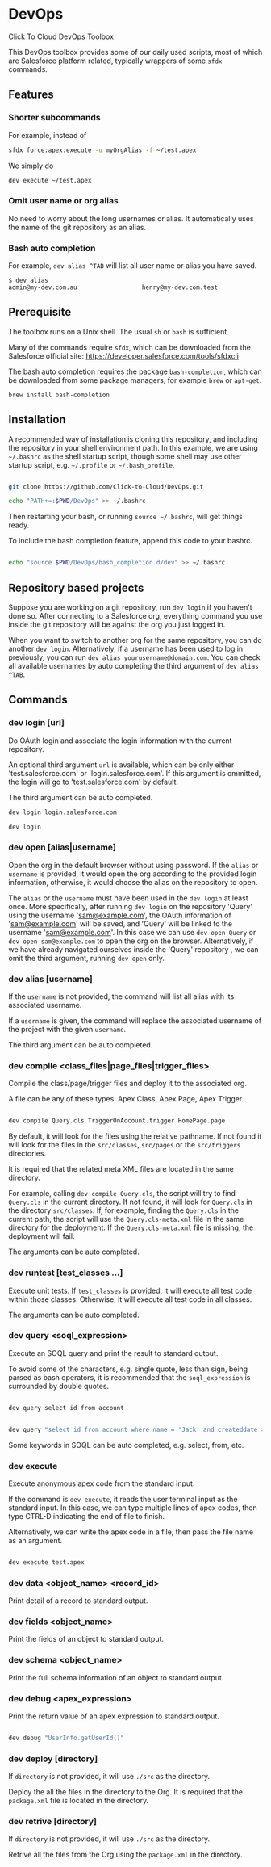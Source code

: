 # DevOps

Click To Cloud DevOps Toolbox

This DevOps toolbox provides some of our daily used scripts, most of which
are Salesforce platform related, typically wrappers of some `sfdx` commands.

## Features

### Shorter subcommands

For example, instead of

```bash
sfdx force:apex:execute -u myOrgAlias -f ~/test.apex
```

We simply do

```bash
dev execute ~/test.apex
```

### Omit user name or org alias

No need to worry about the long usernames or alias. It automatically uses
the name of the git repository as an alias.

### Bash auto completion

For example, `dev alias ^TAB` will list all user name or alias you have saved.

```
$ dev alias
admin@my-dev.com.au                  henry@my-dev.com.test
```

## Prerequisite

The toolbox runs on a Unix shell. The usual `sh` or `bash` is sufficient.

Many of the commands require `sfdx`, which can be downloaded from the
Salesforce official site: https://developer.salesforce.com/tools/sfdxcli

The bash auto completion requires the package `bash-completion`, which can
be downloaded from some package managers, for example `brew` or `apt-get`.

```
brew install bash-completion
```

## Installation

A recommended way of installation is cloning this repository, and including
the repository in your shell environment path. In this example, we are
using `~/.bashrc` as the shell startup script, though some shell may use other
startup script, e.g. `~/.profile` or `~/.bash_profile`.

```bash

git clone https://github.com/Click-to-Cloud/DevOps.git

echo "PATH+=:$PWD/DevOps" >> ~/.bashrc

```

Then restarting your bash, or running `source ~/.bashrc`, will get things
ready.

To include the bash completion feature, append this code to your bashrc.

```bash

echo "source $PWD/DevOps/bash_completion.d/dev" >> ~/.bashrc

```

## Repository based projects

Suppose you are working on a git repository, run `dev login` if you haven't
done so. After connecting to a Salesforce org, everything command you use
inside the git repository will be against the org you just logged in.

When you want to switch to another org for the same repository, you can do
another `dev login`. Alternatively, if a username has been used to log in
previously, you can run `dev alias yourusername@domain.com`. You can check
all available usernames by auto completing the third argument of
`dev alias ^TAB`.

## Commands

### dev login [url]

Do OAuth login and associate the login information with the current repository.

An optional third argument `url` is available, which can be only either
'test.salesforce.com' or 'login.salesforce.com'. If this argument is ommitted,
the login will go to 'test.salesforce.com' by default.

The third argument can be auto completed.

```bash
dev login login.salesforce.com
```

```bash
dev login
```

### dev open [alias|username]

Open the org in the default browser without using password. If the `alias` or
`username` is provided, it would open the org according to the provided login
information, otherwise, it would choose the alias on the repository to open.

The `alias` or the `username` must have been used in the `dev login` at least
once. More specifically, after running `dev login` on the repository
'Query' using the username 'sam@example.com', the OAuth information of
'sam@example.com' will be saved, and 'Query' will be linked to the username
'sam@example.com'. In this case we can use `dev open Query` or
`dev open sam@example.com` to open the org on the browser. Alternatively, if
we have already navigated ourselves inside the 'Query' repository , we can
omit the third argument, running `dev open` only.

### dev alias [username]

If the `username` is not provided, the command will list all alias with its
associated username.

If a `username` is given, the command will replace the associated username
of the project with the given `username`.

The third argument can be auto completed.

### dev compile \<class\_files|page\_files|trigger\_files\>

Compile the class/page/trigger files and deploy it to the associated org.

A file can be any of these types: Apex Class, Apex Page, Apex Trigger.

```bash

dev compile Query.cls TriggerOnAccount.trigger HomePage.page

```

By default, it will look for the files using the relative pathname. If not
found it will look for the files in the `src/classes`, `src/pages` or the
`src/triggers` directories.

It is required that the related meta XML files are located in the same
directory.

For example, calling `dev compile Query.cls`, the script will try to find
`Query.cls` in the current directory. If not found, it will look for `Query.cls`
in the directory `src/classes`. If, for example, finding the `Query.cls` in the
current path, the script will use the `Query.cls-meta.xml` file in the same
directory for the deployment. If the `Query.cls-meta.xml` file is missing, the
deployment will fail.

The arguments can be auto completed.

### dev runtest [test\_classes ...]

Execute unit tests. If `test_classes` is provided, it will execute all test
code within those classes. Otherwise, it will execute all test code in all
classes.

The arguments can be auto completed.

### dev query \<soql\_expression\>

Execute an SOQL query and print the result to standard output.

To avoid some of the characters, e.g. single quote, less than sign, being
parsed as bash operators, it is recommended that the `soql_expression`
is surrounded by double quotes.

```bash

dev query select id from account

```

```bash

dev query "select id from account where name = 'Jack' and createddate >= today"

```

Some keywords in SOQL can be auto completed, e.g. select, from, etc.

### dev execute

Execute anonymous apex code from the standard input.

If the command is `dev execute`, it reads the user terminal input as the
standard input. In this case, we can type multiple lines of apex codes,
then type CTRL-D indicating the end of file to finish.

Alternatively, we can write the apex code in a file, then pass the file
name as an argument.

```bash

dev execute test.apex

```

### dev data \<object\_name\> \<record\_id\>

Print detail of a record to standard output.

### dev fields \<object\_name\>

Print the fields of an object to standard output.

### dev schema \<object\_name\>

Print the full schema information of an object to standard output.

### dev debug \<apex\_expression\>

Print the return value of an apex expression to standard output.

```bash

dev debug "UserInfo.getUserId()"

```

### dev deploy [directory]

If `directory` is not provided, it will use `./src` as the directory.

Deploy the all the files in the directory to the Org. It is required that the
`package.xml` file is located in the directory.

### dev retrive [directory]

If `directory` is not provided, it will use `./src` as the directory.

Retrive all the files from the Org using the `package.xml` in the directory.
